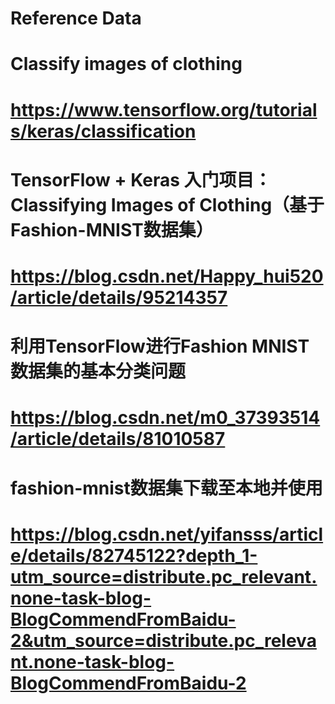 # Reference Data

# Classify images of clothing
# https://www.tensorflow.org/tutorials/keras/classification

# TensorFlow + Keras 入门项目：Classifying Images of Clothing（基于Fashion-MNIST数据集）
# https://blog.csdn.net/Happy_hui520/article/details/95214357

# 利用TensorFlow进行Fashion MNIST数据集的基本分类问题
# https://blog.csdn.net/m0_37393514/article/details/81010587

# fashion-mnist数据集下载至本地并使用	
# https://blog.csdn.net/yifansss/article/details/82745122?depth_1-utm_source=distribute.pc_relevant.none-task-blog-BlogCommendFromBaidu-2&utm_source=distribute.pc_relevant.none-task-blog-BlogCommendFromBaidu-2
